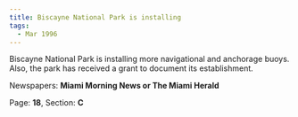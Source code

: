 ```yaml
---  
title: Biscayne National Park is installing  
tags:  
  - Mar 1996  
---  
```

  
Biscayne National Park is installing more navigational and anchorage buoys. Also, the park has received a grant to document its establishment.  
  
Newspapers: **Miami Morning News or The Miami Herald**  
  
Page: **18**, Section: **C** 
